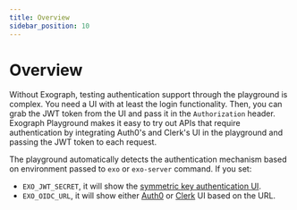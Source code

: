 ```yaml
---
title: Overview
sidebar_position: 10
---
```


# Overview

Without Exograph, testing authentication support through the playground is complex. You need a UI with at least the login functionality. Then, you can grab the JWT token from the UI and pass it in the `Authorization` header. Exograph Playground makes it easy to try out APIs that require authentication by integrating Auth0's and Clerk's UI in the playground and passing the JWT token to each request.

The playground automatically detects the authentication mechanism based on environment passed to `exo` or `exo-server` command. If you set:

- `EXO_JWT_SECRET`, it will show the [symmetric key authentication UI](./symmetric.md).
- `EXO_OIDC_URL`, it will show either [Auth0](./auth0.md) or [Clerk](./clerk.md) UI based on the URL.
